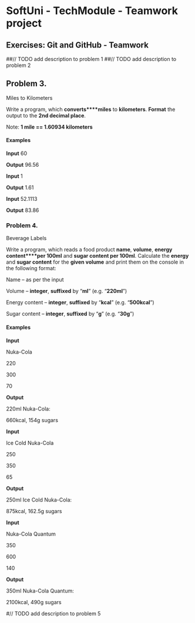 # SoftUni - TechModule - Teamwork project
## Exercises: Git and GitHub - Teamwork
##// TODO add description to problem 1
##// TODO add description to problem 2


## Problem 3. 
Miles to Kilometers 

Write a program, which **converts****miles** to **kilometers**.
**Format** the output to the **2****nd****
decimal place**.

Note: **1 mile == 1.60934 kilometers**

#### Examples

**Input**
 60

**Output**
 96.56

**Input**
 1

**Output**
 1.61

**Input**
 52.1113

**Output**
 83.86


### Problem 4.              
Beverage Labels

Write a program, which reads a food product **name**, **volume**, **energy content****per 100ml** and **sugar content per 100ml**. Calculate the **energy** and **sugar content**
for the **given volume** and print them
on the console in the following format:
     
Name – as per the input
     
Volume – **integer**,
**suffixed** by “**ml**” (e.g. “**220ml**”)
     
Energy content – **integer**, **suffixed** by “**kcal**” (e.g. “**500kcal**”)
     
Sugar content – **integer**, **suffixed** by “**g**” (e.g. “**30g**”) 

#### Examples

**Input**

 Nuka-Cola

220

300

70

**Output**

 220ml Nuka-Cola:

660kcal, 154g sugars


**Input**

 Ice Cold Nuka-Cola

250

350

65

**Output**

250ml Ice Cold Nuka-Cola:

875kcal, 162.5g sugars

**Input**

 Nuka-Cola Quantum

350

600

140

**Output**

350ml Nuka-Cola Quantum:

2100kcal, 490g sugars


#// TODO add description to problem 5